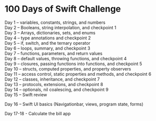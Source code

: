 # 100 Days of Swift Challenge

Day 1 – variables, constants, strings, and numbers <br>
Day 2 – Booleans, string interpolation, and checkpoint 1 <br>
Day 3 – Arrays, dictionaries, sets, and enums <br>
Day 4 – type annotations and checkpoint 2 <br>
Day 5 – if, switch, and the ternary operator <br>
Day 6 – loops, summary, and checkpoint 3 <br>
Day 7 – functions, parameters, and return values <br>
Day 8 – default values, throwing functions, and checkpoint 4 <br>
Day 9 – closures, passing functions into functions, and checkpoint 5 <br>
Day 10 – structs, computed properties, and property observers <br>
Day 11 – access control, static properties and methods, and checkpoint 6 <br>
Day 12 – classes, inheritance, and checkpoint 7 <br>
Day 13 – protocols, extensions, and checkpoint 8 <br>
Day 14 – optionals, nil coalescing, and checkpoint 9 <br>
Day 15 – Swift review <br>


Day 16 – Swift UI basics (Navigationbar, views, program state, forms) <br>

Day 17-18 - Calculate the bill app <br>

